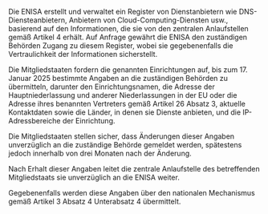 Die ENISA erstellt und verwaltet ein Register von Dienstanbietern wie DNS-Diensteanbietern, Anbietern von Cloud-Computing-Diensten usw., basierend auf den Informationen, die sie von den zentralen Anlaufstellen gemäß Artikel 4 erhält. Auf Anfrage gewährt die ENISA den zuständigen Behörden Zugang zu diesem Register, wobei sie gegebenenfalls die Vertraulichkeit der Informationen sicherstellt.

Die Mitgliedstaaten fordern die genannten Einrichtungen auf, bis zum 17. Januar 2025 bestimmte Angaben an die zuständigen Behörden zu übermitteln, darunter den Einrichtungsnamen, die Adresse der Hauptniederlassung und anderer Niederlassungen in der EU oder die Adresse ihres benannten Vertreters gemäß Artikel 26 Absatz 3, aktuelle Kontaktdaten sowie die Länder, in denen sie Dienste anbieten, und die IP-Adressbereiche der Einrichtung.

Die Mitgliedstaaten stellen sicher, dass Änderungen dieser Angaben unverzüglich an die zuständige Behörde gemeldet werden, spätestens jedoch innerhalb von drei Monaten nach der Änderung.

Nach Erhalt dieser Angaben leitet die zentrale Anlaufstelle des betreffenden Mitgliedstaats sie unverzüglich an die ENISA weiter.

Gegebenenfalls werden diese Angaben über den nationalen Mechanismus gemäß Artikel 3 Absatz 4 Unterabsatz 4 übermittelt.
